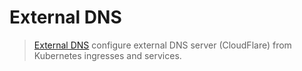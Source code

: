 External DNS
============

> [External DNS](https://github.com/kubernetes-incubator/external-dns)
configure external DNS server (CloudFlare) from Kubernetes ingresses and
services.
